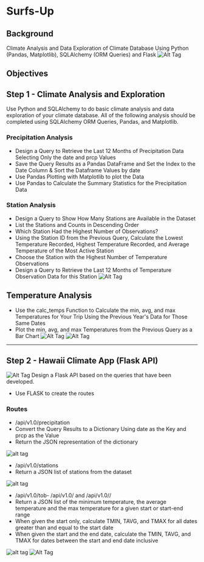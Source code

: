 # Surfs-Up
## Background
Climate Analysis and Data Exploration of Climate Database Using Python (Pandas, Matplotlib), SQLAlchemy (ORM Queries) and Flask
![Alt Tag](Images/surfs-up.png)

## Objectives
## Step 1 - Climate Analysis and Exploration
Use Python and SQLAlchemy to do basic climate analysis and data exploration of your climate database. All of the following analysis should be completed using SQLAlchemy ORM Queries, Pandas, and Matplotlib.

### Precipitation Analysis
- Design a Query to Retrieve the Last 12 Months of Precipitation Data Selecting Only the date and prcp Values
- Save the Query Results as a Pandas DataFrame and Set the Index to the Date Column & Sort the Dataframe Values by date
- Use Pandas Plotting with Matplotlib to plot the Data
- Use Pandas to Calculate the Summary Statistics for the Precipitation Data

### Station Analysis
- Design a Query to Show How Many Stations are Available in the Dataset
- List the Stations and Counts in Descending Order
- Which Station Had the Highest Number of Observations?
- Using the Station ID from the Previous Query, Calculate the Lowest Temperature Recorded, Highest Temperature Recorded, and Average Temperature of the Most Active Station
- Choose the Station with the Highest Number of Temperature Observations
- Design a Query to Retrieve the Last 12 Months of Temperature Observation Data for this Station
![Alt Tag](https://github.com/PetraLee2019/Climate-Analysis-and-Exploration/blob/master/Images/Temperature_vs_Frequency.png?raw=true)

## Temperature Analysis
- Use the calc_temps Function to Calculate the min, avg, and max Temperatures for Your Trip Using the Previous Year's Data for Those Same Dates
- Plot the min, avg, and max Temperatures from the Previous Query as a Bar Chart
![Alt Tag](https://github.com/PetraLee2019/Climate-Analysis-and-Exploration/blob/master/Images/Trip%20Average%20Temperature.png?raw=true)
![Alt Tag](https://github.com/PetraLee2019/Climate-Analysis-and-Exploration/blob/master/Images/DailyNormals.png?raw=true)


- - -

## Step 2 - Hawaii Climate App (Flask API)
![Alt Tag](https://github.com/PetraLee2019/Climate-Analysis-and-Exploration/blob/master/Images/Hawaii%20Kayak%20Tour.jpg?raw=true)
Design a Flask API based on the queries that have been developed.
- Use FLASK to create the routes

### Routes
- /api/v1.0/precipitation
- Convert the Query Results to a Dictionary Using date as the Key and prcp as the Value
- Return the JSON representation of the dictionary

![alt tag](https://github.com/PetraLee2019/Climate-Analysis-and-Exploration/blob/master/Images/Precipitation_api.png?raw=true)

- /api/v1.0/stations
- Return a JSON list of stations from the dataset

![alt tag](https://github.com/PetraLee2019/Climate-Analysis-and-Exploration/blob/master/Images/Stations_api.png?raw=true)

- /api/v1.0/tob- /api/v1.0/<start> and /api/v1.0/<start>/<end>
- Return a JSON list of the minimum temperature, the average temperature and the max temperature for a given start or start-end range
- When given the start only, calculate TMIN, TAVG, and TMAX for all dates greater than and equal to the start date
- When given the start and the end date, calculate the TMIN, TAVG, and TMAX for dates between the start and end date inclusive
  
![alt tag](https://github.com/PetraLee2019/Climate-Analysis-and-Exploration/blob/master/Images/start_end_day_api.png?raw=true)
![Alt Tag](https://github.com/PetraLee2019/Climate-Analysis-and-Exploration/blob/master/Images/Out%20of%20Office.jpg?raw=true)

